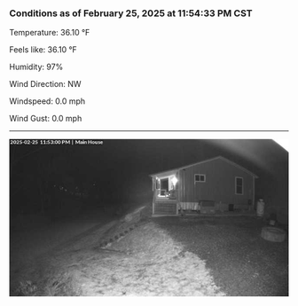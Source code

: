 ### Conditions as of February 25, 2025 at 11:54:33 PM CST 

Temperature: 36.10 &deg;F

Feels like: 36.10 &deg;F

Humidity: 97%

Wind Direction: NW

Windspeed: 0.0 mph

Wind Gust: 0.0 mph

---

<img src="./images/latest.jpeg"/>

